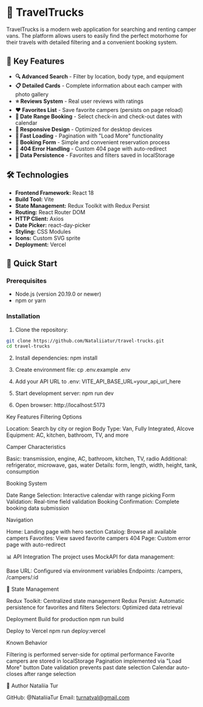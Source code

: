 # 🚐 TravelTrucks

TravelTrucks is a modern web application for searching and renting camper vans. The platform allows users to easily find the perfect motorhome for their travels with detailed filtering and a convenient booking system.

## 🌟 Key Features

- **🔍 Advanced Search** - Filter by location, body type, and equipment
- **📋 Detailed Cards** - Complete information about each camper with photo gallery
- **⭐ Reviews System** - Real user reviews with ratings
- **❤️ Favorites List** - Save favorite campers (persists on page reload)
- **📅 Date Range Booking** - Select check-in and check-out dates with calendar
- **📱 Responsive Design** - Optimized for desktop devices
- **🚀 Fast Loading** - Pagination with "Load More" functionality
- **📝 Booking Form** - Simple and convenient reservation process
- **🔄 404 Error Handling** - Custom 404 page with auto-redirect
- **💾 Data Persistence** - Favorites and filters saved in localStorage

## 🛠️ Technologies

- **Frontend Framework:** React 18
- **Build Tool:** Vite
- **State Management:** Redux Toolkit with Redux Persist
- **Routing:** React Router DOM
- **HTTP Client:** Axios
- **Date Picker:** react-day-picker
- **Styling:** CSS Modules
- **Icons:** Custom SVG sprite
- **Deployment:** Vercel

## 🚀 Quick Start

### Prerequisites

- Node.js (version 20.19.0 or newer)
- npm or yarn

### Installation

1. Clone the repository:

```bash
git clone https://github.com/Nataliiatur/travel-trucks.git
cd travel-trucks
```

2. Install dependencies:
   npm install

3. Create environment file:
   cp .env.example .env

4. Add your API URL to .env:
   VITE_API_BASE_URL=your_api_url_here

5. Start development server:
   npm run dev

6. Open browser:
   http://localhost:5173

Key Features
Filtering Options

Location: Search by city or region
Body Type: Van, Fully Integrated, Alcove
Equipment: AC, kitchen, bathroom, TV, and more

Camper Characteristics

Basic: transmission, engine, AC, bathroom, kitchen, TV, radio
Additional: refrigerator, microwave, gas, water
Details: form, length, width, height, tank, consumption

Booking System

Date Range Selection: Interactive calendar with range picking
Form Validation: Real-time field validation
Booking Confirmation: Complete booking data submission

Navigation

Home: Landing page with hero section
Catalog: Browse all available campers
Favorites: View saved favorite campers
404 Page: Custom error page with auto-redirect

📊 API Integration
The project uses MockAPI for data management:

Base URL: Configured via environment variables
Endpoints: /campers, /campers/:id

🔄 State Management

Redux Toolkit: Centralized state management
Redux Persist: Automatic persistence for favorites and filters
Selectors: Optimized data retrieval

Deployment
Build for production
npm run build

Deploy to Vercel
npm run deploy:vercel

Known Behavior

Filtering is performed server-side for optimal performance
Favorite campers are stored in localStorage
Pagination implemented via "Load More" button
Date validation prevents past date selection
Calendar auto-closes after range selection

👤 Author
Nataliia Tur

GitHub: @NataliiaTur
Email: turnatval@gmail.com
